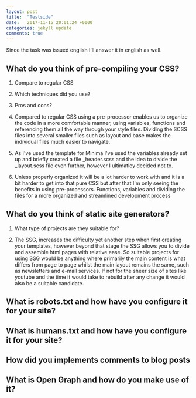 ```yaml
---
layout: post
title:  "Testside"
date:   2017-11-15 20:01:24 +0000
categories: jekyll update
comments: true
---
```

Since the task was issued english I'll answer it in english as well.

## What do you think of pre-compiling your CSS?
1. Compare to regular CSS
2. Which techniques did you use?
3. Pros and cons?

1. Compared to regular CSS using a pre-processor enables us to organize the code in a more comfortable manner, using variables, functions and referencing them all the way through your style files. Dividing the SCSS files into several smaller files such as layout and base makes the individual files much easier to navigate.
2. As I've used the template for Minima I've used the variables already set up and briefly created a file _header.scss and the idea to divide the _layout.scss file even further, however I ultimatley decided not to.
3. Unless properly organized it will be a lot harder to work with and it is a bit harder to get into that pure CSS but after that I'm only seeing the benefits in using pre-processors. Functions, variables and dividing the files for a more organized and streamlined development process

## What do you think of static site generators?
1. What type of projects are they suitable for?

1. The SSG, increases the difficulty yet another step when first creating your templates, however beyond that stage the SSG allows you to divide and assemble html pages with relative ease. So suitable projects for using SSG would be anything where primarily the main content is what differs from page to page whilst the main layout remains the same, such as newsletters and e-mail services. If not for the sheer size of sites like youtube and the time it would take to rebuild after any change it would also be a suitable candidate.


## What is robots.txt and how have you configure it for your site?

## What is humans.txt and how have you configure it for your site?

## How did you implements comments to blog posts

## What is Open Graph and how do you make use of it?

[jekyll-docs]: https://jekyllrb.com/docs/home
[jekyll-gh]:   https://github.com/jekyll/jekyll
[jekyll-talk]: https://talk.jekyllrb.com/

